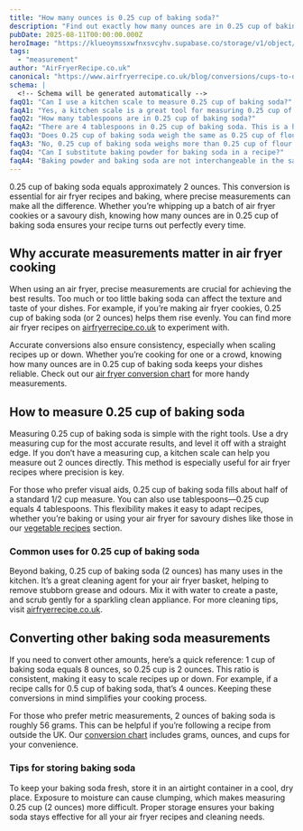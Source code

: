```yaml
---
title: "How many ounces is 0.25 cup of baking soda?"
description: "Find out exactly how many ounces are in 0.25 cup of baking soda with our simple conversion guide. Perfect for air fryer recipes!"
pubDate: 2025-08-11T00:00:00.000Z
heroImage: "https://klueoymssxwfnxsvcyhv.supabase.co/storage/v1/object/public/Shmucket/how-many-ounces-is-0-25-cup-of-baking-soda.webp"
tags:
  - "measurement"
author: "AirFryerRecipe.co.uk"
canonical: "https://www.airfryerrecipe.co.uk/blog/conversions/cups-to-ounces/how-many-ounces-is-0-25-cup-of-baking-soda"
schema: |
  <!-- Schema will be generated automatically -->
faqQ1: "Can I use a kitchen scale to measure 0.25 cup of baking soda?"
faqA1: "Yes, a kitchen scale is a great tool for measuring 0.25 cup of baking soda. Simply set your scale to ounces and measure out 2 ounces, which is the equivalent of 0.25 cup. This method is often more accurate than using measuring cups, especially for baking."
faqQ2: "How many tablespoons are in 0.25 cup of baking soda?"
faqA2: "There are 4 tablespoons in 0.25 cup of baking soda. This is a handy conversion if you don’t have a 1/4 cup measure. Just use 4 level tablespoons to get the right amount for your recipe."
faqQ3: "Does 0.25 cup of baking soda weigh the same as 0.25 cup of flour?"
faqA3: "No, 0.25 cup of baking soda weighs more than 0.25 cup of flour. Baking soda is denser, so 0.25 cup equals 2 ounces, while 0.25 cup of flour is about 1 ounce. Always check your recipe for the correct measurements."
faqQ4: "Can I substitute baking powder for baking soda in a recipe?"
faqA4: "Baking powder and baking soda are not interchangeable in the same amounts. Baking soda is stronger, so you’d need about 3 times the amount of baking powder to replace 0.25 cup of baking soda. Check your recipe for specific substitution guidelines."
---
```

<p>0.25 cup of baking soda equals approximately 2 ounces. This conversion is essential for air fryer recipes and baking, where precise measurements can make all the difference. Whether you’re whipping up a batch of air fryer cookies or a savoury dish, knowing how many ounces are in 0.25 cup of baking soda ensures your recipe turns out perfectly every time.</p>

<h2>Why accurate measurements matter in air fryer cooking</h2>
<p>When using an air fryer, precise measurements are crucial for achieving the best results. Too much or too little baking soda can affect the texture and taste of your dishes. For example, if you’re making air fryer cookies, 0.25 cup of baking soda (or 2 ounces) helps them rise evenly. You can find more air fryer recipes on <a href=https://www.airfryerrecipe.co.uk/recipes>airfryerrecipe.co.uk</a> to experiment with.</p>
<p>Accurate conversions also ensure consistency, especially when scaling recipes up or down. Whether you’re cooking for one or a crowd, knowing how many ounces are in 0.25 cup of baking soda keeps your dishes reliable. Check out our <a href=https://www.airfryerrecipe.co.uk/air-fryer-conversion-chart>air fryer conversion chart</a> for more handy measurements.</p>

<h2>How to measure 0.25 cup of baking soda</h2>
<p>Measuring 0.25 cup of baking soda is simple with the right tools. Use a dry measuring cup for the most accurate results, and level it off with a straight edge. If you don’t have a measuring cup, a kitchen scale can help you measure out 2 ounces directly. This method is especially useful for air fryer recipes where precision is key.</p>
<p>For those who prefer visual aids, 0.25 cup of baking soda fills about half of a standard 1/2 cup measure. You can also use tablespoons—0.25 cup equals 4 tablespoons. This flexibility makes it easy to adapt recipes, whether you’re baking or using your air fryer for savoury dishes like those in our <a href=https://www.airfryerrecipe.co.uk/recipe-category/vegetables>vegetable recipes</a> section.</p>

<h3>Common uses for 0.25 cup of baking soda</h3>
<p>Beyond baking, 0.25 cup of baking soda (2 ounces) has many uses in the kitchen. It’s a great cleaning agent for your air fryer basket, helping to remove stubborn grease and odours. Mix it with water to create a paste, and scrub gently for a sparkling clean appliance. For more cleaning tips, visit <a href=https://www.airfryerrecipe.co.uk/air-fryer-cleaner>airfryerrecipe.co.uk</a>.</p>

<h2>Converting other baking soda measurements</h2>
<p>If you need to convert other amounts, here’s a quick reference: 1 cup of baking soda equals 8 ounces, so 0.25 cup is 2 ounces. This ratio is consistent, making it easy to scale recipes up or down. For example, if a recipe calls for 0.5 cup of baking soda, that’s 4 ounces. Keeping these conversions in mind simplifies your cooking process.</p>
<p>For those who prefer metric measurements, 2 ounces of baking soda is roughly 56 grams. This can be helpful if you’re following a recipe from outside the UK. Our <a href=https://www.airfryerrecipe.co.uk/air-fryer-conversion-chart>conversion chart</a> includes grams, ounces, and cups for your convenience.</p>

<h3>Tips for storing baking soda</h3>
<p>To keep your baking soda fresh, store it in an airtight container in a cool, dry place. Exposure to moisture can cause clumping, which makes measuring 0.25 cup (2 ounces) more difficult. Proper storage ensures your baking soda stays effective for all your air fryer recipes and cleaning needs.</p>
